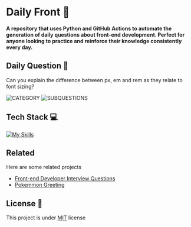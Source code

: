 
<h1>Daily Front 🎨</h1>

<p>
    <b>A repository that uses Python and GitHub Actions to automate the generation of daily questions about front-end development. Perfect for anyone looking to practice and reinforce their knowledge consistently every day.</b>
</p>

<h2 id="daily-question">Daily Question 💬</h2>
<p>Can you explain the difference between px, em and rem as they relate to font sizing? </p>

![CATEGORY](https://img.shields.io/badge/Category-CSS-blue) 
![SUBQUESTIONS](https://img.shields.io/badge/Subquestions-0-red)

<h2 id="tech-stack">Tech Stack 💻</h2>

[![My Skills](https://skillicons.dev/icons?i=python,git,github)](https://skillicons.dev)

<h2>Related</h2>

Here are some related projects

- [Front-end Developer Interview Questions](https://github.com/h5bp/Front-end-Developer-Interview-Questions)
- [Pokemmon Greeting](https://github.com/isyuricunha/pokemon-greeting)

<h2 id="license">License 📃 </h2>

This project is under [MIT](./LICENSE) license
